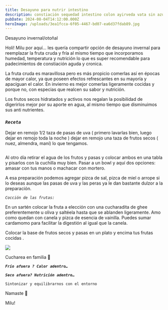 ```yaml
---
title: Desayuno para nutrir intestino
description: constiación sequedad intestino colon ayirveda vata sin azucar sin gluten
pubDate: 2024-08-04T14:12:00.000Z
heroImage: /uploads/3ea1fcca-6f05-4467-bd07-ea6d37fdab89.jpg
---
```

Desayuno invernal/otoñal

Holi! Milu por aquí… les quería compartir opción de desayuno invernal para reemplazar la fruta cruda y fría al mismo tiempo que incorporamos humedad, temperatura y nutrición lo que es super recomendable para padecimientos de constiación aguda y cronica.

La fruta  cruda es maravillosa pero es más propicio comerlas así en épocas de mayor calor, ya que poseen efectos refrescantes en su mayoría y apacíguan el calor. En invierno es mejor comerlas ligeramente cocidas y porque no, con especias que realcen su sabor y nutrición. 

Los frutos secos hidratados y activos nos regalan la posibilidad de digerirlos mejor por su aporte en agua, al mismo tiempo que disminuimos sus anti nutrientes.

### ***`Receta`***

Dejar en remojo 1/2 taza de pasas de uva ( primero lavarlas bien, luego dejar en remojo toda la noche ) dejar en remojo una taza de frutos secos ( nuez, almendra, maní) lo que tengamos. 

![]()

Al otro día retirar el agua de los frutos y pasas y colocar ambos en una tabla y pisarlos con la cuchilla muy bien. Pasar a un bowl y aquí dos opciones: amasar con tus manos o machacar con mortero.

A esa preparación podemos agregar pizca de sal, pizca de miel o arrope si lo deseas aunque las pasas de uva y las peras ya le dan bastante dulzor a la preparación.

*`Cocción de las frutas:`*

En un sartén colocar la fruta a elección con una cucharadita de ghee preferentemente u oliva y saltéela hasta que se ablanden ligeramente. Amo como quedan con canela y pizca de esencia de vainilla. Puedes sumar cardamomo para facilitar la digestión al igual que la canela.

Colocar la base de frutos secos y pasas en un plato y encima tus frutas cocidas .

![](/uploads/cb035e17-ce3c-423a-8f59-43b1b5eceb14.jpg)

Cucharea en familia 🌱 

***`Frío afuera ? Calor adentro…`***

***`Seco afuera? Nutrición adentro…`***

`Sintonizar y equilibrarnos con el entorno`

Namaste 🪷

Milu!
